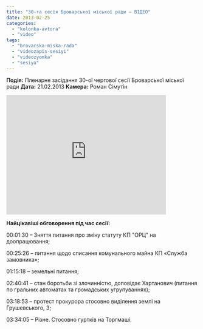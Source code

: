 ```yaml
---
title: "30-та сесія Броварської міської ради – ВІДЕО"
date: 2013-02-25
categories: 
  - "kolonka-avtora"
  - "video"
tags: 
  - "brovarska-miska-rada"
  - "videozapis-sesiyi"
  - "videozyomka"
  - "sesiya"
---
```


**Подія:** Пленарне засідання 30-ої чергової сесії Броварської міської ради **Дата:** 21.02.2013 **Камера:** Роман Сімутін

<iframe src="http://www.youtube.com/embed/Iu9nhyxuvz0" height="315" width="420" allowfullscreen frameborder="0"></iframe>

**Найцікавіші обговорення під час сесії:**

00:01:30 – Зняття питання про зміну статуту КП "ОРЦ" на доопрацювання;

00:25:26 – питання щодо списання комунального майна КП «Служба замовника»;

01:15:18 – земельні питання;

02:40:41 – стан боротьби зі злочинністю, доповідає Хартанович (питання по гральних автоматах та громадських угрупуваннях);

03:18:53 – протест прокурора стосовно виділення землі на Грушевського, 3;

03:34:05 – Різне. Стосовно гуртків на Торгмаші.
